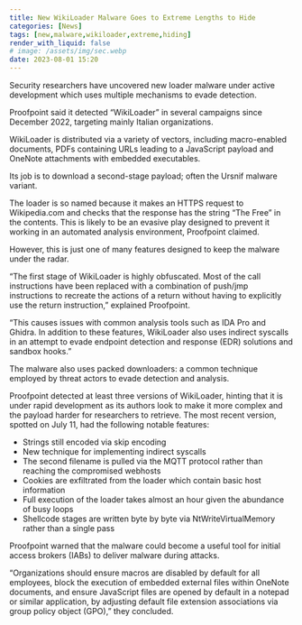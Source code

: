 ```yaml
---
title: New WikiLoader Malware Goes to Extreme Lengths to Hide
categories: [News]
tags: [new,malware,wikiloader,extreme,hiding]
render_with_liquid: false
# image: /assets/img/sec.webp
date: 2023-08-01 15:20
---
```


Security researchers have uncovered new loader malware under active development which uses multiple mechanisms to evade detection.

Proofpoint said it detected “WikiLoader” in several campaigns since December 2022, targeting mainly Italian organizations.

WikiLoader is distributed via a variety of vectors, including macro-enabled documents, PDFs containing URLs leading to a JavaScript payload and OneNote attachments with embedded executables.

Its job is to download a second-stage payload; often the Ursnif malware variant.

The loader is so named because it makes an HTTPS request to Wikipedia.com and checks that the response has the string “The Free” in the contents. This is likely to be an evasive play designed to prevent it working in an automated analysis environment, Proofpoint claimed.

However, this is just one of many features designed to keep the malware under the radar.

“The first stage of WikiLoader is highly obfuscated. Most of the call instructions have been replaced with a combination of push/jmp instructions to recreate the actions of a return without having to explicitly use the return instruction,” explained Proofpoint.

“This causes issues with common analysis tools such as IDA Pro and Ghidra. In addition to these features, WikiLoader also uses indirect syscalls in an attempt to evade endpoint detection and response (EDR) solutions and sandbox hooks.”

The malware also uses packed downloaders: a common technique employed by threat actors to evade detection and analysis.

Proofpoint detected at least three versions of WikiLoader, hinting that it is under rapid development as its authors look to make it more complex and the payload harder for researchers to retrieve. The most recent version, spotted on July 11, had the following notable features:

* Strings still encoded via skip encoding
* New technique for implementing indirect syscalls
* The second filename is pulled via the MQTT protocol rather than reaching the compromised webhosts
* Cookies are exfiltrated from the loader which contain basic host information
* Full execution of the loader takes almost an hour given the abundance of busy loops
* Shellcode stages are written byte by byte via NtWriteVirtualMemory rather than a single pass

Proofpoint warned that the malware could become a useful tool for initial access brokers (IABs) to deliver malware during attacks.

“Organizations should ensure macros are disabled by default for all employees, block the execution of embedded external files within OneNote documents, and ensure JavaScript files are opened by default in a notepad or similar application, by adjusting default file extension associations via group policy object (GPO),” they concluded.